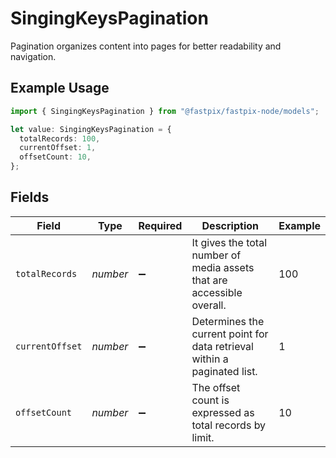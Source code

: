 # SingingKeysPagination

Pagination organizes content into pages for better readability and navigation.

## Example Usage

```typescript
import { SingingKeysPagination } from "@fastpix/fastpix-node/models";

let value: SingingKeysPagination = {
  totalRecords: 100,
  currentOffset: 1,
  offsetCount: 10,
};
```

## Fields

| Field                                                                     | Type                                                                      | Required                                                                  | Description                                                               | Example                                                                   |
| ------------------------------------------------------------------------- | ------------------------------------------------------------------------- | ------------------------------------------------------------------------- | ------------------------------------------------------------------------- | ------------------------------------------------------------------------- |
| `totalRecords`                                                            | *number*                                                                  | :heavy_minus_sign:                                                        | It gives the total number of media assets that are accessible overall.    | 100                                                                       |
| `currentOffset`                                                           | *number*                                                                  | :heavy_minus_sign:                                                        | Determines the current point for data retrieval within a paginated list.  | 1                                                                         |
| `offsetCount`                                                             | *number*                                                                  | :heavy_minus_sign:                                                        | The offset count is expressed as total records by limit.                  | 10                                                                        |